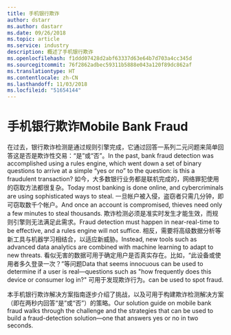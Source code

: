 ```yaml
---
title: 手机银行欺诈
author: dstarr
ms.author: dastarr
ms.date: 09/26/2018
ms.topic: article
ms.service: industry
description: 概述了手机银行欺诈
ms.openlocfilehash: f1ddd07428d2abf63337d63e64b7d703a4cc345d
ms.sourcegitcommit: 76f2862adbec59311b5888e043a120f89dc862af
ms.translationtype: HT
ms.contentlocale: zh-CN
ms.lasthandoff: 11/03/2018
ms.locfileid: "51654144"
---
```

# <a name="mobile-bank-fraud"></a><span data-ttu-id="3ead0-103">手机银行欺诈</span><span class="sxs-lookup"><span data-stu-id="3ead0-103">Mobile Bank Fraud</span></span>

<span data-ttu-id="3ead0-104">在过去，银行欺诈检测是通过规则引擎完成，它通过回答一系列二元问题来简单回答这是否是欺诈性交易：“是”或“否”。</span><span class="sxs-lookup"><span data-stu-id="3ead0-104">In the past, bank fraud detection was accomplished using a rules engine, which went down a set of binary questions to arrive at a simple “yes or no” to the question: is this a fraudulent transaction?</span></span> <span data-ttu-id="3ead0-105">如今，大多数银行业务都是联机完成的，网络罪犯使用的窃取方法都很复杂。</span><span class="sxs-lookup"><span data-stu-id="3ead0-105">Today most banking is done online, and cybercriminals are using sophisticated ways to steal.</span></span> <span data-ttu-id="3ead0-106">一旦帐户被入侵，盗窃者只需几分钟，即可窃取数千个帐户。</span><span class="sxs-lookup"><span data-stu-id="3ead0-106">And once an account is compromised, thieves need only a few minutes to steal thousands.</span></span> <span data-ttu-id="3ead0-107">欺诈检测必须是准实时发生才能生效，而规则引擎则无法满足此需求。</span><span class="sxs-lookup"><span data-stu-id="3ead0-107">Fraud detection must happen in near-real-time to be effective, and a rules engine will not suffice.</span></span> <span data-ttu-id="3ead0-108">相反，需要将高级数据分析等新工具与机器学习相结合，以适应新威胁。</span><span class="sxs-lookup"><span data-stu-id="3ead0-108">Instead, new tools such as advanced data analytics are combined with machine learning to adapt to new threats.</span></span> <span data-ttu-id="3ead0-109">看似无害的数据可用于确定用户是否真实存在。比如，“此设备或使用者多久登录一次？”等问题</span><span class="sxs-lookup"><span data-stu-id="3ead0-109">Data that seems innocuous can be used to determine if a user is real—questions such as "how frequently does this device or consumer log in?"</span></span> <span data-ttu-id="3ead0-110">可用于发现欺诈行为。</span><span class="sxs-lookup"><span data-stu-id="3ead0-110">can be used to spot fraud.</span></span>

<span data-ttu-id="3ead0-111">本手机银行欺诈解决方案指南逐步介绍了挑战，以及可用于构建欺诈检测解决方案（即在两秒内回答“是”或“否”）的策略。</span><span class="sxs-lookup"><span data-stu-id="3ead0-111">Our solution guide on mobile bank fraud walks through the challenge and the strategies that can be used to build a fraud-detection solution—one that answers yes or no in two seconds.</span></span>
